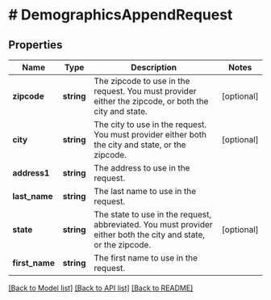 # # DemographicsAppendRequest

## Properties

Name | Type | Description | Notes
------------ | ------------- | ------------- | -------------
**zipcode** | **string** | The zipcode to use in the request. You must provider either the zipcode, or both the city and state. | [optional]
**city** | **string** | The city to use in the request. You must provider either both the city and state, or the zipcode. | [optional]
**address1** | **string** | The address to use in the request. |
**last_name** | **string** | The last name to use in the request. |
**state** | **string** | The state to use in the request, abbreviated. You must provider either both the city and state, or the zipcode. | [optional]
**first_name** | **string** | The first name to use in the request. |

[[Back to Model list]](../../README.md#models) [[Back to API list]](../../README.md#endpoints) [[Back to README]](../../README.md)
